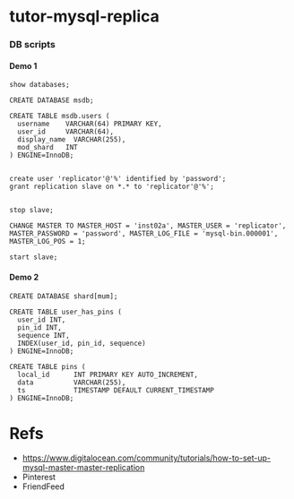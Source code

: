 # tutor-mysql-replica

### DB scripts

#### Demo 1

```
show databases;

CREATE DATABASE msdb;

CREATE TABLE msdb.users (
  username    VARCHAR(64) PRIMARY KEY,
  user_id     VARCHAR(64),
  display_name  VARCHAR(255),
  mod_shard   INT
) ENGINE=InnoDB;


create user 'replicator'@'%' identified by 'password';
grant replication slave on *.* to 'replicator'@'%';


stop slave;

CHANGE MASTER TO MASTER_HOST = 'inst02a', MASTER_USER = 'replicator', MASTER_PASSWORD = 'password', MASTER_LOG_FILE = 'mysql-bin.000001', MASTER_LOG_POS = 1;

start slave;
```

#### Demo 2
```
CREATE DATABASE shard[mum];

CREATE TABLE user_has_pins (
  user_id INT,
  pin_id INT,
  sequence INT,
  INDEX(user_id, pin_id, sequence)
) ENGINE=InnoDB;

CREATE TABLE pins (
  local_id      INT PRIMARY KEY AUTO_INCREMENT,
  data          VARCHAR(255),
  ts            TIMESTAMP DEFAULT CURRENT_TIMESTAMP
) ENGINE=InnoDB;

```


# Refs
- https://www.digitalocean.com/community/tutorials/how-to-set-up-mysql-master-master-replication
- Pinterest
- FriendFeed
